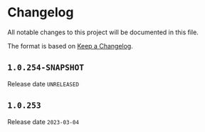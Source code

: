 # Changelog

All notable changes to this project will be documented in this file.

The format is based on [Keep a Changelog](https://keepachangelog.com/en/1.0.0/).

## `1.0.254-SNAPSHOT`

Release date `UNRELEASED`



## `1.0.253`

Release date `2023-03-04`
